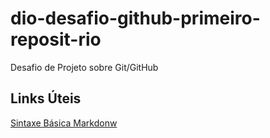 # dio-desafio-github-primeiro-reposit-rio
Desafio de Projeto sobre Git/GitHub

## Links Úteis
[Sintaxe Básica Markdonw](https://markdown.net.br/sintaxe-basica/)
